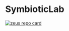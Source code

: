 # SymbioticLab

<a href="https://github.com/ml-energy/zeus">
  <picture>
    <source media="(prefers-color-scheme: dark)" srcset="https://github-readme-stats.vercel.app/api/pin/?username=ml-energy&repo=zeus&theme=dark&show_owner=true">
    <source media="(prefers-color-scheme: light)" srcset="https://github-readme-stats.vercel.app/api/pin/?username=ml-energy&repo=zeus&theme=default_repocard&show_owner=true">
    <img src="https://github-readme-stats.vercel.app/api/pin/?username=ml-energy&repo=zeus&theme=default_repocard&show_owner=true" alt="zeus repo card">
  </picture>
</a>
<!-- [![Zeus Card](https://github-readme-stats.vercel.app/api/pin/?username=ml-energy&repo=zeus&description_lines_count=2&show_owner=true)](https://github.com/ml-energy/zeus) -->
<!-- [![Oobleck Card](https://github-readme-stats.vercel.app/api/pin/?username=SymbioticLab&repo=Oobleck&description_lines_count=2)](https://github.com/SymbioticLab/Oobleck) -->
<!-- [![ModelKeeper Card](https://github-readme-stats.vercel.app/api/pin/?username=SymbioticLab&repo=ModelKeeper&description_lines_count=2)](https://github.com/SymbioticLab/ModelKeeper) -->
<!-- [![Aequitas Card](https://github-readme-stats.vercel.app/api/pin/?username=SymbioticLab&repo=Aequitas&description_lines_count=2)](https://github.com/SymbioticLab/Aequitas) -->
<!-- [![FedScale Card](https://github-readme-stats.vercel.app/api/pin/?username=SymbioticLab&repo=FedScale&description_lines_count=2)](https://github.com/SymbioticLab/FedScale) -->
<!-- [![Justitia Card](https://github-readme-stats.vercel.app/api/pin/?username=SymbioticLab&repo=Justitia&description_lines_count=2)](https://github.com/SymbioticLab/Justitia) -->
